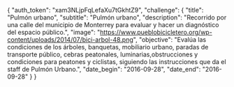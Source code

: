 {
  "auth_token": "xam3NLjpFqLefaXu7tGkhtZ9",
  "challenge": {
    "title": "Pulmón urbano",
    "subtitle": "Pulmón urbano",
    "description": "Recorrido por una calle del municipio de Monterrey para evaluar y hacer un diagnóstico del espacio público.",
    "image": "https://www.pueblobicicletero.org/wp-content/uploads/2014/07/bici-arbol-48.png",
    "objective": "Evalúa las condiciones de los árboles, banquetas, mobiliario urbano, paradas de transporte público, cebras peatonales, luminarias,obstrucciones y condiciones para peatones y ciclistas, siguiendo las instrucciones que da el staff de Pulmón Urbano.",
    "date_begin": "2016-09-28",
    "date_end": "2016-09-28"
  }
}
